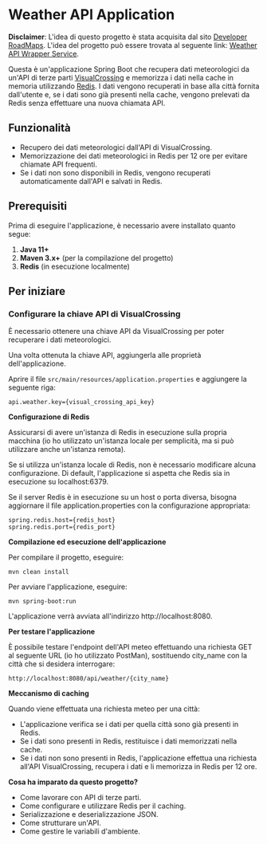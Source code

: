 # Weather API Application

**Disclaimer**: L'idea di questo progetto è stata acquisita dal sito [Developer RoadMaps](https://roadmap.sh). L'idea del progetto può essere trovata al seguente link: [Weather API Wrapper Service](https://roadmap.sh/projects/weather-api-wrapper-service).

Questa è un'applicazione Spring Boot che recupera dati meteorologici da un'API di terze parti [VisualCrossing](https://www.visualcrossing.com/) e memorizza i dati nella cache in memoria utilizzando [Redis](https://redis.io/). I dati vengono recuperati in base alla città fornita dall'utente e, se i dati sono già presenti nella cache, vengono prelevati da Redis senza effettuare una nuova chiamata API.

## Funzionalità

- Recupero dei dati meteorologici dall'API di VisualCrossing.
- Memorizzazione dei dati meteorologici in Redis per 12 ore per evitare chiamate API frequenti.
- Se i dati non sono disponibili in Redis, vengono recuperati automaticamente dall'API e salvati in Redis.

## Prerequisiti

Prima di eseguire l'applicazione, è necessario avere installato quanto segue:

1. **Java 11+**
2. **Maven 3.x+** (per la compilazione del progetto)
3. **Redis** (in esecuzione localmente)

## Per iniziare

### Configurare la chiave API di VisualCrossing

È necessario ottenere una chiave API da VisualCrossing per poter recuperare i dati meteorologici.

Una volta ottenuta la chiave API, aggiungerla alle proprietà dell'applicazione.

Aprire il file `src/main/resources/application.properties` e aggiungere la seguente riga:

    api.weather.key={visual_crossing_api_key}

**Configurazione di Redis**

Assicurarsi di avere un'istanza di Redis in esecuzione sulla propria macchina (io ho utilizzato un'istanza locale per semplicità, ma si può utilizzare anche un'istanza remota).

Se si utilizza un'istanza locale di Redis, non è necessario modificare alcuna configurazione. Di default, l'applicazione si aspetta che Redis sia in esecuzione su localhost:6379.

Se il server Redis è in esecuzione su un host o porta diversa, bisogna aggiornare il file application.properties con la configurazione appropriata:

    spring.redis.host={redis_host}
    spring.redis.port={redis_port}

**Compilazione ed esecuzione dell'applicazione**

Per compilare il progetto, eseguire:

    mvn clean install

Per avviare l'applicazione, eseguire:

    mvn spring-boot:run

L'applicazione verrà avviata all'indirizzo http://localhost:8080.

**Per testare l'applicazione**

È possibile testare l'endpoint dell'API meteo effettuando una richiesta GET al seguente URL (io ho utilizzato PostMan), sostituendo city_name con la città che si desidera interrogare:

    http://localhost:8080/api/weather/{city_name}

**Meccanismo di caching**

Quando viene effettuata una richiesta meteo per una città:

- L'applicazione verifica se i dati per quella città sono già presenti in Redis.
- Se i dati sono presenti in Redis, restituisce i dati memorizzati nella cache.
- Se i dati non sono presenti in Redis, l'applicazione effettua una richiesta all'API VisualCrossing, recupera i dati e li memorizza in Redis per 12 ore.

**Cosa ha imparato da questo progetto?**

- Come lavorare con API di terze parti.
- Come configurare e utilizzare Redis per il caching.
- Serializzazione e deserializzazione JSON.
- Come strutturare un'API.
- Come gestire le variabili d'ambiente.
